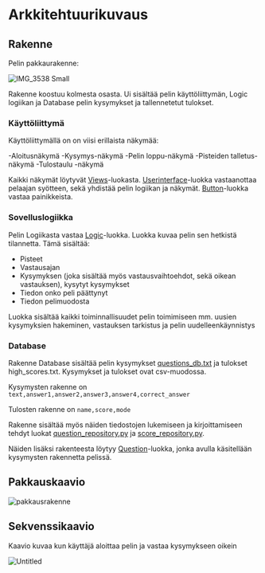# Arkkitehtuurikuvaus

## Rakenne

Pelin pakkaurakenne:

![IMG_3538 Small](https://user-images.githubusercontent.com/128143830/236457932-f6ff7f80-af64-4156-8a2e-45d8d6d1236f.png)

Rakenne koostuu kolmesta osasta. Ui sisältää pelin käyttöliittymän, Logic logiikan ja Database pelin kysymykset ja tallennetetut tulokset.


### Käyttöliittymä

Käyttöliittymällä on on viisi erillaista näkymää:

-Aloitusnäkymä
-Kysymys-näkymä
-Pelin loppu-näkymä
-Pisteiden talletus-näkymä
-Tulostaulu -näkymä

Kaikki näkymät löytyvät [Views](https://github.com/ttuukka/ot-harjoitustyo/blob/master/src/ui/views.py)-luokasta. [Userinterface](https://github.com/ttuukka/ot-harjoitustyo/blob/master/src/ui/ui.py)-luokka vastaanottaa pelaajan syötteen, sekä yhdistää pelin logiikan ja näkymät.
[Button](https://github.com/ttuukka/ot-harjoitustyo/blob/master/src/ui/button.py)-luokka vastaa painikkeista.

### Sovelluslogiikka

Pelin Logiikasta vastaa [Logic](https://github.com/ttuukka/ot-harjoitustyo/blob/master/src/logic/logic.py)-luokka. Luokka kuvaa pelin sen hetkistä tilannetta. Tämä sisältää:
- Pisteet
- Vastausajan
- Kysymyksen (joka sisältää myös vastausvaihtoehdot, sekä oikean vastauksen), kysytyt kysymykset
- Tiedon onko peli päättynyt
- Tiedon pelimuodosta 

Luokka sisältää kaikki toiminnallisuudet pelin toimimiseen mm. uusien kysymyksien hakeminen, vastauksen tarkistus ja pelin uudelleenkäynnistys

### Database

Rakenne Database sisältää pelin kysymykset [questions_db.txt](https://github.com/ttuukka/ot-harjoitustyo/blob/master/src/database/questions_db.txt) ja  tulokset high_scores.txt. Kysymykset ja tulokset ovat csv-muodossa.

Kysymysten rakenne on ```text,answer1,answer2,answer3,answer4,correct_answer```

Tulosten rakenne on ```name,score,mode```

Rakenne sisältää myös näiden tiedostojen lukemiseen ja kirjoittamiseen tehdyt luokat [question_repository.py](https://github.com/ttuukka/ot-harjoitustyo/blob/master/src/database/question_repository.py) ja [score_repository.py](https://github.com/ttuukka/ot-harjoitustyo/blob/master/src/database/score_repository.py).

Näiden lisäksi rakenteesta löytyy [Question](https://github.com/ttuukka/ot-harjoitustyo/blob/master/src/database/question.py)-luokka, jonka avulla käsitellään kysymysten rakennetta pelissä.

## Pakkauskaavio

![pakkausrakenne](https://user-images.githubusercontent.com/128143830/236687309-c182ff00-4737-428d-a796-20227b1b24f1.png)


## Sekvenssikaavio
Kaavio kuvaa kun käyttäjä aloittaa pelin ja vastaa kysymykseen oikein

![Untitled](https://user-images.githubusercontent.com/128143830/234311845-0356e312-8f6e-4963-8fb1-30f90e2b2e85.png)
